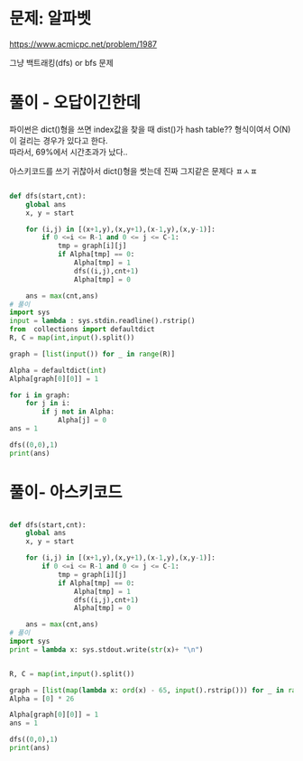 # 문제: 알파벳
https://www.acmicpc.net/problem/1987

그냥 백트래킹(dfs) or bfs 문제
# 풀이 - 오답이긴한데

파이썬은 dict()형을 쓰면 index값을 찾을 때 dist()가 hash table?? 형식이여서 O(N)이 걸리는 경우가 있다고 한다.  
따라서, 69%에서 시간초과가 났다.. 

아스키코드를 쓰기 귀찮아서 dict()형을 썻는데 진짜 그지같은 문제다 ㅍㅅㅍ

``` python

def dfs(start,cnt):
    global ans
    x, y = start

    for (i,j) in [(x+1,y),(x,y+1),(x-1,y),(x,y-1)]:
        if 0 <=i <= R-1 and 0 <= j <= C-1:
            tmp = graph[i][j]
            if Alpha[tmp] == 0:
                Alpha[tmp] = 1
                dfs((i,j),cnt+1)
                Alpha[tmp] = 0

    ans = max(cnt,ans)
# 풀이
import sys
input = lambda : sys.stdin.readline().rstrip()
from  collections import defaultdict
R, C = map(int,input().split())

graph = [list(input()) for _ in range(R)]

Alpha = defaultdict(int)
Alpha[graph[0][0]] = 1

for i in graph:
    for j in i:
        if j not in Alpha:
            Alpha[j] = 0
ans = 1

dfs((0,0),1)
print(ans)
```
# 풀이- 아스키코드
``` python

def dfs(start,cnt):
    global ans
    x, y = start

    for (i,j) in [(x+1,y),(x,y+1),(x-1,y),(x,y-1)]:
        if 0 <=i <= R-1 and 0 <= j <= C-1:
            tmp = graph[i][j]
            if Alpha[tmp] == 0:
                Alpha[tmp] = 1
                dfs((i,j),cnt+1)
                Alpha[tmp] = 0

    ans = max(cnt,ans)
# 풀이
import sys
print = lambda x: sys.stdout.write(str(x)+ "\n")


R, C = map(int,input().split())

graph = [list(map(lambda x: ord(x) - 65, input().rstrip())) for _ in range(R)]
Alpha = [0] * 26

Alpha[graph[0][0]] = 1
ans = 1

dfs((0,0),1)
print(ans)
```
